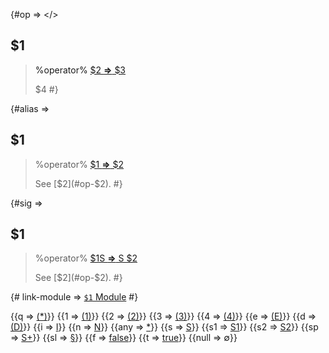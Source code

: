 
{#op => 
<a id="op-$1"></>
## $1 

> %operator%
> [ $2 **&rArr;** $3](class:kwd)
> 
> $4
 #}

{#alias => 
## $1 

> %operator%
> [ $1 **&rArr;** $2](class:kwd)
> 
> See [$2](#op-$2).
 #}

{#sig => 
## $1 [](class:sigil)

> %operator%
> [ $1S **&rArr;** S $2](class:kwd)
> 
> See [$2](#op-$2).
 #}

{# link-module => [`$1` Module](/reference-$1/) #}

{{q => [(\*)](class:kwd)}}
{{1 => [(1)](class:kwd)}}
{{2 => [(2)](class:kwd)}}
{{3 => [(3)](class:kwd)}}
{{4 => [(4)](class:kwd)}}
{{e => [(E)](class:kwd)}}
{{d => [(D)](class:kwd)}}
{{i => [I](class:kwd)}}
{{n => [N](class:kwd)}}
{{any => [\*](class:kwd)}}
{{s => [S](class:kwd)}}
{{s1 => [S1](class:kwd)}}
{{s2 => [S2](class:kwd)}}
{{sp => [S+](class:kwd)}}
{{sl => [§](class:kwd)}}
{{f => [false](class:kwd)}} 
{{t => [true](class:kwd)}}
{{null => &#x2205;}}
